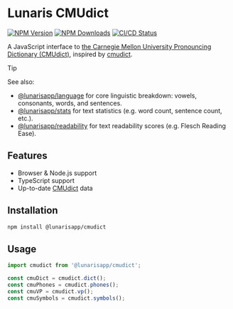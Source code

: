 # Lunaris CMUdict

[![NPM Version](https://img.shields.io/npm/v/%40lunarisapp%2Fcmudict)](https://www.npmjs.com/package/@lunarisapp/cmudict)
[![NPM Downloads](https://img.shields.io/npm/dm/%40lunarisapp%2Fcmudict)](https://www.npmjs.com/package/@lunarisapp/cmudict)
[![CI/CD Status](https://img.shields.io/github/actions/workflow/status/LunarisApp/text-tools/checks.yml?label=CI%2FCD)](https://github.com/LunarisApp/text-tools/actions/workflows/checks.yml)


A JavaScript interface to [the Carnegie Mellon University Pronouncing Dictionary (CMUdict)](https://github.com/cmusphinx/cmudict), inspired by [cmudict](https://github.com/prosegrinder/python-cmudict).

> [!TIP]
> See also:
>   - [@lunarisapp/language](https://github.com/LunarisApp/text-tools/tree/main/packages/language) for core linguistic breakdown: vowels, consonants, words, and sentences.
>   - [@lunarisapp/stats](https://github.com/LunarisApp/text-tools/tree/main/packages/stats) for text statistics (e.g. word count, sentence count, etc.).
>   - [@lunarisapp/readability](https://github.com/LunarisApp/text-tools/tree/main/packages/readability) for text readability scores (e.g. Flesch Reading Ease).

## Features

- Browser & Node.js support
- TypeScript support
- Up-to-date [CMUdict](https://github.com/cmusphinx/cmudict) data

## Installation

```bash
npm install @lunarisapp/cmudict
```

## Usage

```typescript
import cmudict from '@lunarisapp/cmudict';

const cmuDict = cmudict.dict();
const cmuPhones = cmudict.phones();
const cmuVP = cmudict.vp();
const cmuSymbols = cmudict.symbols();
```